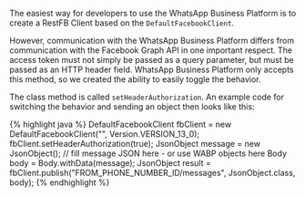 The easiest way for developers to use the WhatsApp Business Platform is to create a RestFB Client based on the `DefaultFacebookClient`.

However, communication with the WhatsApp Business Platform differs from communication with the Facebook Graph API in one important respect. The access token must not simply be passed as a query parameter, but must be passed as an HTTP header field. WhatsApp Business Platform only accepts this method, so we created the ability to easily toggle the behavior.

The class method is called `setHeaderAuthorization`. An example code for switching the behavior and sending an object then looks like this:

{% highlight java %}
DefaultFacebookClient fbClient = 
  new DefaultFacebookClient("<access token>", Version.VERSION_13_0);
fbClient.setHeaderAuthorization(true);
JsonObject message = new JsonObject();
// fill message JSON here - or use WABP objects here 
Body body = Body.withData(message);
JsonObject result = 
  fbClient.publish("FROM_PHONE_NUMBER_ID/messages", JsonObject.class, body);
{% endhighlight %}